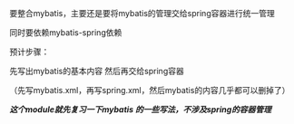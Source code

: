 要整合mybatis，主要还是要将mybatis的管理交给spring容器进行统一管理

同时要依赖mybatis-spring依赖

预计步骤：

先写出mybatis的基本内容
然后再交给spring容器

（先写mybatis.xml，再写spring.xml，然后mybatis的内容几乎都可以删掉了）


***这个module就先复习一下mybatis 的一些写法，不涉及spring的容器管理***